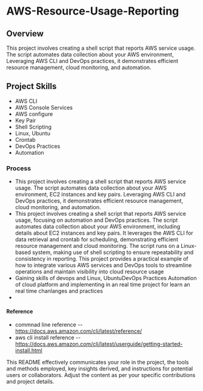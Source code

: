 # AWS-Resource-Usage-Reporting

## Overview
This project involves creating a shell script that reports AWS service usage. The script automates data collection about your AWS environment,  Leveraging AWS CLI and DevOps practices, it demonstrates efficient resource management, cloud monitoring, and automation.

## Project Skills
-  AWS CLI
-  AWS Console Services
- AWS configure 
-  Key Pair
-  Shell Scripting
- Linux, Ubuntu
-  Crontab
-  DevOps Practices
-  Automation

### Process

 - This project involves creating a shell script that reports AWS service usage. The script automates data collection about your AWS environment,  EC2 instances and key pairs. Leveraging AWS CLI and DevOps practices, it demonstrates efficient resource management, cloud monitoring, and automation.
 - This project involves creating a shell script that reports AWS service usage, focusing on automation and DevOps practices. The script automates data collection about your AWS environment, including details about EC2 instances and key pairs. It leverages the AWS CLI for data retrieval and crontab for scheduling, demonstrating efficient resource management and cloud monitoring. The script runs on a Linux-based system, making use of shell scripting to ensure repeatability and consistency in reporting. This project provides a practical example of how to integrate various AWS services and DevOps tools to streamline operations and maintain visibility into cloud resource usage
 - Gaining skills of devops and Linux, UbuntuDevOps Practices Automation of cloud platform and implementing in an real time project for learn an real time chanlanges and practices
 - 
#### Reference
   - commnad line reference
   -- https://docs.aws.amazon.com/cli/latest/reference/
   - aws cli install reference 
   -- https://docs.aws.amazon.com/cli/latest/userguide/getting-started-install.html


This README effectively communicates your role in the project, the tools and methods employed, key insights derived, and instructions for potential users or collaborators. Adjust the content as per your specific contributions and project details.

